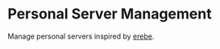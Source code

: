 # Personal Server Management

Manage personal servers inspired by [erebe].

[erebe]: https://github.com/erebe/personal-server
